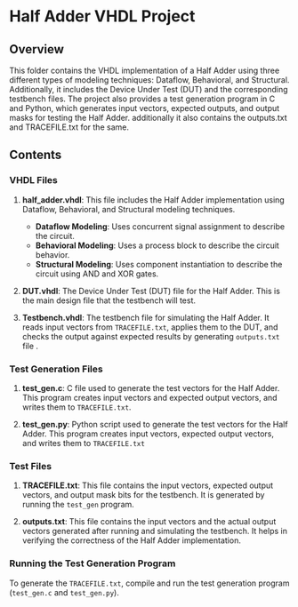 # Half Adder VHDL Project

## Overview
This folder contains the VHDL implementation of a Half Adder using three different types of modeling techniques: Dataflow, Behavioral, and Structural. Additionally, it includes the Device Under Test (DUT) and the corresponding testbench files. The project also provides a test generation program in C and Python, which generates input vectors, expected outputs, and output masks for testing the Half Adder.
additionally it also contains the outputs.txt and TRACEFILE.txt for the same.

## Contents

### VHDL Files
1. **half_adder.vhdl**: This file includes the Half Adder implementation using Dataflow, Behavioral, and Structural modeling techniques.
    - **Dataflow Modeling**: Uses concurrent signal assignment to describe the circuit.
    - **Behavioral Modeling**: Uses a process block to describe the circuit behavior.
    - **Structural Modeling**: Uses component instantiation to describe the circuit using AND and XOR gates.

2. **DUT.vhdl**: The Device Under Test (DUT) file for the Half Adder. This is the main design file that the testbench will test.

3. **Testbench.vhdl**: The testbench file for simulating the Half Adder. It reads input vectors from `TRACEFILE.txt`, applies them to the DUT, and checks the output against expected results by generating `outputs.txt` file .

### Test Generation Files
1. **test_gen.c**: C file used to generate the test vectors for the Half Adder. This program creates input vectors and expected output vectors, and writes them to `TRACEFILE.txt`.

2. **test_gen.py**: Python script used to generate the test vectors for the Half Adder. This program creates input vectors, expected output vectors, and writes them to `TRACEFILE.txt`

### Test Files
1. **TRACEFILE.txt**: This file contains the input vectors, expected output vectors, and output mask bits for the testbench. It is generated by running the `test_gen` program.

2. **outputs.txt**: This file contains the input vectors and the actual output vectors generated after running and simulating the testbench. It helps in verifying the correctness of the Half Adder implementation.

### Running the Test Generation Program
To generate the `TRACEFILE.txt`, compile and run the test generation program (`test_gen.c` and `test_gen.py`).
